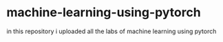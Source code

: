 # machine-learning-using-pytorch
in this repository i uploaded all the labs of machine learning using pytorch
